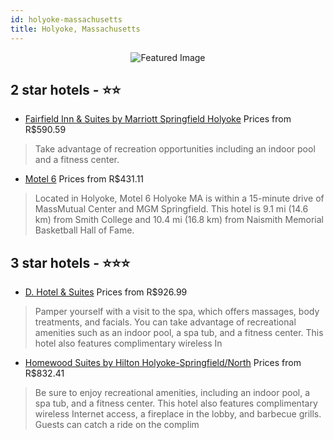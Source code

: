 ```yaml
---
id: holyoke-massachusetts
title: Holyoke, Massachusetts
---
```


<center><img src="https://i.travelapi.com/hotels/1000000/850000/849400/849303/cab085ce_b.jpg" alt="Featured Image" /></center>


##  2 star hotels - ⭐️⭐️

-    [Fairfield Inn & Suites by Marriott Springfield Holyoke](https://us.hurb.com/hotels/holyoke/fairfield-inn-suites-by-marriott-springfield-holyoke-JNP-JP01545J?cmp=18055) Prices from R$590.59
   > Take advantage of recreation opportunities including an indoor pool and a fitness center.
-    [Motel 6](https://us.hurb.com/hotels/holyoke/motel-6-JNP-JP00976W?cmp=18055) Prices from R$431.11
   > Located in Holyoke, Motel 6 Holyoke MA is within a 15-minute drive of MassMutual Center and MGM Springfield. This hotel is 9.1 mi (14.6 km) from Smith College and 10.4 mi (16.8 km) from Naismith Memorial Basketball Hall of Fame.

##  3 star hotels - ⭐️⭐️⭐️

-    [D. Hotel & Suites](https://us.hurb.com/hotels/holyoke/d-hotel-suites-JNP-JP309797?cmp=18055) Prices from R$926.99
   > Pamper yourself with a visit to the spa, which offers massages, body treatments, and facials. You can take advantage of recreational amenities such as an indoor pool, a spa tub, and a fitness center. This hotel also features complimentary wireless In
-    [Homewood Suites by Hilton Holyoke-Springfield/North](https://us.hurb.com/hotels/holyoke/homewood-suites-by-hilton-holyoke-springfield-north-JNP-JP990610?cmp=18055) Prices from R$832.41
   > Be sure to enjoy recreational amenities, including an indoor pool, a spa tub, and a fitness center. This hotel also features complimentary wireless Internet access, a fireplace in the lobby, and barbecue grills. Guests can catch a ride on the complim
